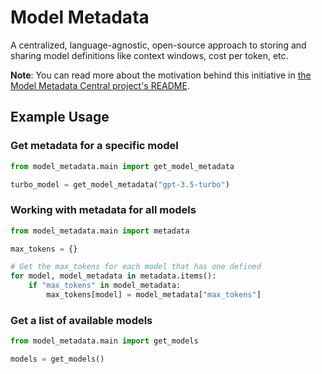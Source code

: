 # Model Metadata

A centralized, language-agnostic, open-source approach to storing and sharing model definitions like context windows, cost per token, etc.

**Note**: You can read more about the motivation behind this initiative in [the Model Metadata Central project's README](https://github.com/InterwebAlchemy/model-metadata-central).

## Example Usage

### Get metadata for a specific model

```python
from model_metadata.main import get_model_metadata

turbo_model = get_model_metadata("gpt-3.5-turbo")
```

### Working with metadata for all models

```python
from model_metadata.main import metadata

max_tokens = {}

# Get the max_tokens for each model that has one defined
for model, model_metadata in metadata.items():
    if "max_tokens" in model_metadata:
        max_tokens[model] = model_metadata["max_tokens"]
```

### Get a list of available models

```python
from model_metadata.main import get_models

models = get_models()
```
